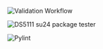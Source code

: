 ![Validation Workflow](https://github.com/swilli21/aap3uc_DS5111su24_lab_01/actions/workflows/validations.yml/badge.svg)

![DS5111 su24 package tester](https://github.com/swilli21/aap3uc_DS5111su24_lab_01/actions/workflows/package_validations.yml/badge.svg)

![Pylint](https://github.com/swilli21/aap3uc_DS5111su24_lab_01/actions/workflows/pylint_validations.yml/badge.svg)

